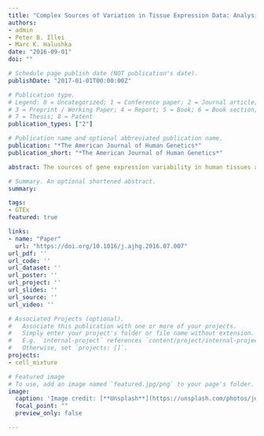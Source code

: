 ```yaml
---
title: "Complex Sources of Variation in Tissue Expression Data: Analysis of the GTEx Lung Transcriptome"
authors:
- admin
- Peter B. Illei
- Marc K. Halushka
date: "2016-09-01"
doi: ""

# Schedule page publish date (NOT publication's date).
publishDate: "2017-01-01T00:00:00Z"

# Publication type.
# Legend: 0 = Uncategorized; 1 = Conference paper; 2 = Journal article;
# 3 = Preprint / Working Paper; 4 = Report; 5 = Book; 6 = Book section;
# 7 = Thesis; 8 = Patent
publication_types: ["2"]

# Publication name and optional abbreviated publication name.
publication: "*The American Journal of Human Genetics*"
publication_short: "*The American Journal of Human Genetics*"

abstract: The sources of gene expression variability in human tissues are thought to be a complex interplay of technical, compositional, and disease-related factors. To better understand these contributions, we investigated expression variability in a relatively homogeneous tissue expression dataset from the Genotype-Tissue Expression (GTEx) resource. In addition to identifying technical sources, such as sequencing date and post-mortem interval, we also identified several biological sources of variation. An in-depth analysis of the 175 genes with the greatest variation among 133 lung tissue samples identified five distinct clusters of highly correlated genes. One large cluster included surfactant genes (SFTPA1, SFTPA2, and SFTPC), which are expressed exclusively in type II pneumocytes, cells that proliferate in ventilator associated lung injury. High surfactant expression was strongly associated with death on a ventilator and type II pneumocyte hyperplasia. A second large cluster included dynein (DNAH9 and DNAH12) and mucin (MUC5B and MUC16) genes, which are exclusive to the respiratory epithelium and goblet cells of bronchial structures. This indicates heterogeneous bronchiole sampling due to the harvesting location in the lung. A small cluster included acute-phase reactant genes (SAA1, SAA2, and SAA2–SAA4). The final two small clusters were technical and gender related. To summarize, in a collection of normal lung samples, we found that tissue heterogeneity caused by harvesting location (medial or lateral lung) and late therapeutic intervention (mechanical ventilation) were major contributors to expression variation. These unexpected sources of variation were the result of altered cell ratios in the tissue samples, an underappreciated source of expression variation.

# Summary. An optional shortened abstract.
summary: 

tags:
- GTEx
featured: true

links:
- name: "Paper"
  url: "https://doi.org/10.1016/j.ajhg.2016.07.007"
url_pdf: ''
url_code: ''
url_dataset: ''
url_poster: ''
url_project: ''
url_slides: ''
url_source: ''
url_video: ''

# Associated Projects (optional).
#   Associate this publication with one or more of your projects.
#   Simply enter your project's folder or file name without extension.
#   E.g. `internal-project` references `content/project/internal-project/index.md`.
#   Otherwise, set `projects: []`.
projects:
- cell_mixture

# Featured image
# To use, add an image named `featured.jpg/png` to your page's folder. 
image:
  caption: 'Image credit: [**Unsplash**](https://unsplash.com/photos/jdD8gXaTZsc)'
  focal_point: ""
  preview_only: false

---
```



